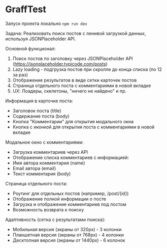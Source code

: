 # GraffTest

Запуск проекта локально `npm run dev`

Задача:
Реализовать поиск постов с ленивой загрузкой данных, используя JSONPlaceholder API.

Основной функционал:
1. Поиск постов по заголовку через JSONPlaceholder API (https://jsonplaceholder.typicode.com/posts)
2. Lazy loading - подгрузка постов при скролле до конца списка (по 12 за раз)
3. Отображение результатов в виде сетки карточек постов
4. Страница отдельного поста с комментариями в новой вкладке
5. UX: Лоадеры, скелетоны, "ничего не найдено" и пр.

Информация в карточке поста:
- Заголовок поста (title)
- Содержание поста (body)
- Кнопка "Комментарии" для открытия модального окна
- Кнопка с иконкой для открытия поста с комментариями в новой вкладке

Модальное окно с комментариями:
- Загрузка комментариев через API
- Отображение списка комментариев с информацией:
- Имя автора комментария (name)
- Email автора (email)
- Текст комментария (body)

Страница отдельного поста:
- Роутинг для отдельных постов (например, /post/{id})
- Отображение полной информации о посте
- Загрузка и отображение комментариев под постом
- Возможность возврата к поиску

Адаптивность (сетка с результатами поиска):
- Мобильная версия (экраны от 320px) - 3 колонки
- Планшетная версия (экраны от 768px) - 4 колонки
- Десктопная версия (экраны от 1440px) - 6 колонок
